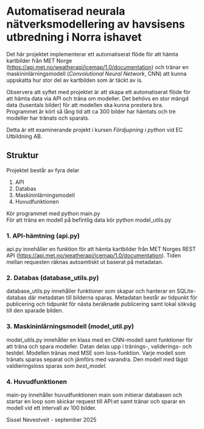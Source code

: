 # Automatiserad neurala nätverksmodellering av havsisens utbredning i Norra ishavet

Det här projektet implementerar ett automatiserat flöde för att hämta kartbilder från MET Norge (https://api.met.no/weatherapi/icemap/1.0/documentation)
och tränar en maskininlärningsmodell (*Convolutional Neural Network*, CNN) att kunna uppskatta hur stor del av kartbilden som är täckt av is.

Observera att syftet med projektet är att skapa ett automatiserat flöde för att hämta data via API och träna om modeller.
Det behövs en stor mängd data (tusentals bilder) för att modellen ska kunna prestera bra.  
Programmet är kört så lång tid att ca 300 bilder har hämtats och tre modeller har tränats och sparats.

Detta är ett examinerande projekt i kursen *Fördjupning i python* vid EC Utbildning AB.

## Struktur
Projektet består av fyra delar
1. API
2. Databas
3. Maskininlärningsmodell
4. Huvudfunktionen

Kör programmet med python main.py  
För att träna en modell på befintlig data kör python model_utils.py

### 1. API-hämtning (api.py)
api.py innehåller en funktion för att hämta kartbilder från MET Norges REST API (https://api.met.no/weatherapi/icemap/1.0/documentation).
Tiden mellan requesten räknas autoamtiskt ut baserat på metadatan.

### 2. Databas (database_utils.py)
database_utils.py innehåller funktioner som skapar och hanterar en SQLite-databas där metadatan till bilderna sparas.
Metadatan består av tidpunkt för publicering och tidpunkt för nästa beräknade publicering samt lokal sökväg till den sparade bilden.

### 3. Maskininlärningsmodell (model_util.py)
model_utils.py innehåller en klass med en CNN-modell samt funktioner för att träna och spara modeller.
Datan delas upp i tränings-, validerings- och testdel. Modellen tränas med MSE som loss-funktion.
Varje modell som tränats sparas separat och jämförs med varandra. Den modell med lägst valdieringsloss sparas som *best_model*.

### 4. Huvudfunktionen
main-py innehåller huvudfunktionen main som initierar databasen och startar en loop som skickar
request till API:et samt tränar och sparar en modell vid ett intervall av 100 bilder.

Sissel Nevestveit - september 2025